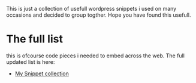 This is just a collection of usefull wordpress snippets i used on many occasions and decided to group togther. Hope you have found this usefull. 

# The full list
this is ofcourse code pieces i needed to embed across the web. The full updated list is here:
* [My Snippet collection](http://en.sagive.co.il/wordpress-snippets/)